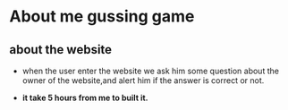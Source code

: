 # About me gussing game
## about the website
* when the user enter the website we ask him some question about the owner of the website,and alert him if the answer is correct or not.

* **it take 5 hours from me to built it.**
